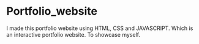# Portfolio_website
I made this portfolio website using HTML, CSS and JAVASCRIPT.  Which is an interactive portfolio website.  To showcase myself.
